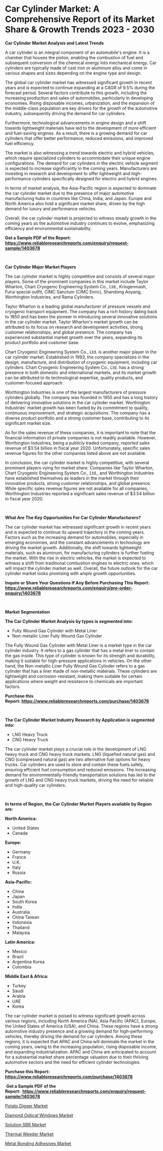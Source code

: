 <p><h1>Car Cylinder Market: A Comprehensive Report of its Market Share & Growth Trends 2023 - 2030</h1></p><p><strong>Car Cylinder Market Analysis and Latest Trends</strong></p>
<p><p>A car cylinder is an integral component of an automobile's engine. It is a chamber that houses the piston, enabling the combustion of fuel and subsequent conversion of the chemical energy into mechanical energy. Car cylinders are typically made of cast iron or aluminum alloy and come in various shapes and sizes depending on the engine type and design.</p><p>The global car cylinder market has witnessed significant growth in recent years and is expected to continue expanding at a CAGR of 9.5% during the forecast period. Several factors contribute to this growth, including the increasing production and sales of automobiles, particularly in developing economies. Rising disposable incomes, urbanization, and the expansion of the middle-class population are key drivers for the growth of the automotive industry, subsequently driving the demand for car cylinders.</p><p>Furthermore, technological advancements in engine design and a shift towards lightweight materials have led to the development of more efficient and fuel-saving engines. As a result, there is a growing demand for car cylinders that offer better performance, reduced emissions, and improved fuel efficiency.</p><p>The market is also witnessing a trend towards electric and hybrid vehicles, which require specialized cylinders to accommodate their unique engine configurations. The demand for car cylinders in the electric vehicle segment is expected to increase significantly in the coming years. Manufacturers are investing in research and development to offer lightweight and high-performance cylinders specifically designed for electric and hybrid engines.</p><p>In terms of market analysis, the Asia-Pacific region is expected to dominate the car cylinder market due to the presence of major automotive manufacturing hubs in countries like China, India, and Japan. Europe and North America also hold a significant market share, driven by the high demand for luxury and performance vehicles.</p><p>Overall, the car cylinder market is projected to witness steady growth in the coming years as the automotive industry continues to evolve, emphasizing efficiency and environmental sustainability.</p></p>
<p><strong>Get a Sample PDF of the Report:&nbsp; <a href="https://www.reliableresearchreports.com/enquiry/request-sample/1403678">https://www.reliableresearchreports.com/enquiry/request-sample/1403678</a></strong></p>
<p>&nbsp;</p>
<p><strong>Car Cylinder Major Market Players</strong></p>
<p><p>The car cylinder market is highly competitive and consists of several major players. Some of the prominent companies in this market include Taylor Wharton, Chart Cryogenic Engineering System Co., Ltd., Kriogenmash, Furui special outfit, CIMC Sanctum (CIMC Enric), Shandong Aoyang, Worthington Industries, and Rama Cylinders.</p><p>Taylor Wharton is a leading global manufacturer of pressure vessels and cryogenic transport equipment. The company has a rich history dating back to 1850 and has been the pioneer in introducing several innovative solutions in the car cylinder market. Taylor Wharton's market growth can be attributed to its focus on research and development activities, strong customer relationships, and global presence. The company has experienced substantial market growth over the years, expanding its product portfolio and customer base.</p><p>Chart Cryogenic Engineering System Co., Ltd. is another major player in the car cylinder market. Established in 1993, the company specializes in the design, manufacture, and distribution of cryogenic equipment, including car cylinders. Chart Cryogenic Engineering System Co., Ltd. has a strong presence in both domestic and international markets, and its market growth can be attributed to its technological expertise, quality products, and customer-focused approach.</p><p>Worthington Industries is one of the largest manufacturers of pressure cylinders globally. The company was founded in 1955 and has a long history of delivering innovative solutions in the car cylinder market. Worthington Industries' market growth has been fueled by its commitment to quality, continuous improvement, and strategic acquisitions. The company has a diverse product portfolio and a strong customer base, contributing to its significant market size.</p><p>As for the sales revenue of these companies, it is important to note that the financial information of private companies is not readily available. However, Worthington Industries, being a publicly traded company, reported sales revenue of $3.54 billion in fiscal year 2020. Unfortunately, specific sales revenue figures for the other companies listed above are not available.</p><p>In conclusion, the car cylinder market is highly competitive, with several prominent players vying for market share. Companies like Taylor Wharton, Chart Cryogenic Engineering System Co., Ltd., and Worthington Industries have established themselves as leaders in the market through their innovative products, strong customer relationships, and global presence. While specific sales revenue figures are not available for all companies, Worthington Industries reported a significant sales revenue of $3.54 billion in fiscal year 2020.</p></p>
<p>&nbsp;</p>
<p><strong>What Are The Key Opportunities For Car Cylinder Manufacturers?</strong></p>
<p><p>The car cylinder market has witnessed significant growth in recent years and is expected to continue its upward trajectory in the coming years. Factors such as the increasing demand for automobiles, especially in emerging economies, and the constant advancements in technology are driving the market growth. Additionally, the shift towards lightweight materials, such as aluminum, for manufacturing cylinders is further fueling the market. With the rise in electric vehicles, the market is expected to witness a shift from traditional combustion engines to electric ones, which will impact the cylinder market as well. Overall, the future outlook for the car cylinder market looks promising with ample growth opportunities.</p></p>
<p><strong>Inquire or Share Your Questions If Any Before Purchasing This Report: <a href="https://www.reliableresearchreports.com/enquiry/pre-order-enquiry/1403678">https://www.reliableresearchreports.com/enquiry/pre-order-enquiry/1403678</a></strong></p>
<p>&nbsp;</p>
<p><strong>Market Segmentation</strong></p>
<p><strong>The Car Cylinder Market Analysis by types is segmented into:</strong></p>
<p><ul><li>Fully Wound Gas Cylinder with Metal Liner</li><li>Non-metallic Liner Fully Wound Gas Cylinder</li></ul></p>
<p><p>The Fully Wound Gas Cylinder with Metal Liner is a market type in the car cylinder industry. It refers to a gas cylinder that has a metal liner to contain the gas inside. This type of cylinder is known for its strength and durability, making it suitable for high-pressure applications in vehicles. On the other hand, the Non-metallic Liner Fully Wound Gas Cylinder refers to a gas cylinder that has a liner made of non-metallic materials. These cylinders are lightweight and corrosion-resistant, making them suitable for certain applications where weight and resistance to chemicals are important factors.</p></p>
<p><strong>Purchase this Report:&nbsp;<a href="https://www.reliableresearchreports.com/purchase/1403678">https://www.reliableresearchreports.com/purchase/1403678</a></strong></p>
<p>&nbsp;</p>
<p><strong>The Car Cylinder Market Industry Research by Application is segmented into:</strong></p>
<p><ul><li>LNG Heavy Truck</li><li>CNG Heavy Truck</li></ul></p>
<p><p>The car cylinder market plays a crucial role in the development of LNG heavy truck and CNG heavy truck markets. LNG (liquefied natural gas) and CNG (compressed natural gas) are two alternative fuel options for heavy trucks. Car cylinders are used to store and contain these fuels safely, ensuring efficient fuel consumption and reduced emissions. The increasing demand for environmentally-friendly transportation solutions has led to the growth of LNG and CNG heavy truck markets, driving the need for reliable and high-quality car cylinders.</p></p>
<p>&nbsp;</p>
<p><strong>In terms of Region, the Car Cylinder Market Players available by Region are:</strong></p>
<p>
    <p> <strong> North America: </strong>
        <ul>
            <li>United States</li>
            <li>Canada</li>
        </ul>
        </p> 
    <p> <strong> Europe: </strong>
        <ul>
            <li>Germany</li>
            <li>France</li>
            <li>U.K.</li>
            <li>Italy</li>
            <li>Russia</li>
        </ul>
        </p> 
    <p> <strong> Asia-Pacific: </strong>
        <ul>
            <li>China</li>
            <li>Japan</li>
            <li>South Korea</li>
            <li>India</li>
            <li>Australia</li>
            <li>China Taiwan</li>
            <li>Indonesia</li>
            <li>Thailand</li>
            <li>Malaysia</li>
        </ul>
        </p> 
    <p> <strong> Latin America: </strong>
        <ul>
            <li>Mexico</li>
            <li>Brazil</li>
            <li>Argentina Korea</li>
            <li>Colombia</li>
        </ul>
        </p> 
    <p> <strong> Middle East & Africa: </strong>
        <ul>
            <li>Turkey</li>
            <li>Saudi</li>
            <li>Arabia</li>
            <li>UAE</li>
            <li>Korea</li>
        </ul>
    </p>
    </p>
<p><p>The car cylinder market is poised to witness significant growth across various regions, including North America (NA), Asia Pacific (APAC), Europe, the United States of America (USA), and China. These regions have a strong automotive industry presence and a growing demand for high-performing vehicles, thereby driving the demand for car cylinders. Among these regions, it is expected that APAC and China will dominate the market in the coming years, owing to the increasing population, rising disposable income, and expanding industrialization. APAC and China are anticipated to account for a substantial market share percentage valuation due to their thriving automotive sectors and the need for efficient cylinder technologies.</p></p>
<p><strong>Purchase this Report: <a href="https://www.reliableresearchreports.com/purchase/1403678">https://www.reliableresearchreports.com/purchase/1403678</a></strong></p>
<p>&nbsp;<strong>Get a Sample PDF of the Report:&nbsp;&nbsp;<a href="https://www.reliableresearchreports.com/enquiry/request-sample/1403678">https://www.reliableresearchreports.com/enquiry/request-sample/1403678</a></strong></p>
<p><strong></strong></p>
<p><p><a href="https://medium.com/@half.skull.am/potato-digger-market-size-and-market-trends-complete-industry-overview-2023-to-2030-d4056c1d6f3d">Potato Digger Market</a></p><p><a href="https://www.linkedin.com/pulse/diamond-optical-windows-market-research-report-provides-2usne/">Diamond Optical Windows Market</a></p><p><a href="https://www.linkedin.com/pulse/solution-sbr-market-research-report-provides-thorough-industry-amx6e/">Solution SBR Market</a></p><p><a href="https://medium.com/@favor.case.flash/thermal-weeder-market-trends-and-market-analysis-forecasted-for-period-2023-2030-6be1b8c411bd">Thermal Weeder Market</a></p><p><a href="https://www.linkedin.com/pulse/metal-bonding-adhesives-market-size-growth-forecast-from-jrste/">Metal Bonding Adhesives Market</a></p></p>